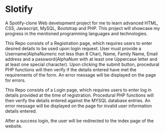 # Slotify

A Spotify-clone Web development project for me to learn advanced HTML, CSS, Javascript, MySQL, Bootstrap and PHP.
This project will showcase my progress in the mentioned programming languages and technologies.


This Repo consists of a Registration page, which requires users to enter desired details to be used upon login request. User must provide a Username(AlphaNumeric not less than 8 Char), Name, Family Name, Email address and a password(AlphaNum with at least one Uppercase letter and at least one special character). Upon clicking the submit button, procedural PHP functions will then verify if the details entered have met the requirements of the form. An error message will be displayed on the page for errors.  


This Repo consists of a Login page, which requires users to enter log in details provided at the time of registration. Procedural PHP functions will then verify the details entered against the MYSQL database entries. An error message will be displayed on the page for invalid  user information details entered.      

After a success login, the user will be redirected to the index page of the website. 
